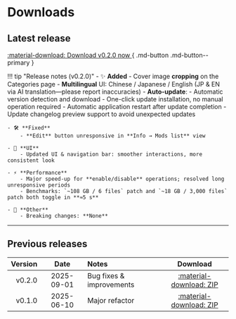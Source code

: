 # Downloads

## Latest release

[ :material-download: Download v0.2.0 now ](files/mods-locker-0.2.0.zip){ .md-button .md-button--primary }
<!-- [See checksums](#verification--integrity){ .md-button } -->

!!! tip "Release notes (v0.2.0)"
    - ✨ **Added**
        - Cover image **cropping** on the Categories page
        - **Multilingual** UI: Chinese / Japanese / English (JP & EN via AI translation—please report inaccuracies)
        - **Auto-update**:
            - Automatic version detection and download
            - One-click update installation, no manual operation required
            - Automatic application restart after update completion
            - Update changelog preview support to avoid unexpected updates

    - 🛠️ **Fixed**
        - **Edit** button unresponsive in **Info → Mods list** view

    - 🎨 **UI**
        - Updated UI & navigation bar: smoother interactions, more consistent look

    - ⚡ **Performance**
        - Major speed-up for **enable/disable** operations; resolved long unresponsive periods
        - Benchmarks: `~108 GB / 6 files` patch and `~18 GB / 3,000 files` patch both toggle in **≈5 s**

    - 🔧 **Other**
        - Breaking changes: **None**

---

## Previous releases

| Version | Date | Notes | Download |
|---:|:---:|:---|:---:|
| v0.2.0 | 2025-09-01 | Bug fixes & improvements | [:material-download: ZIP](files/mods-locker-0.2.0.zip) |
| v0.1.0 | 2025-06-10 | Major refactor | [:material-download: ZIP](files/mods-locker-0.1.0.zip) |